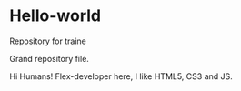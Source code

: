 # Hello-world
Repository for traine

Grand repository file.

Hi Humans!
Flex-developer here, I like HTML5, CS3 and JS.


